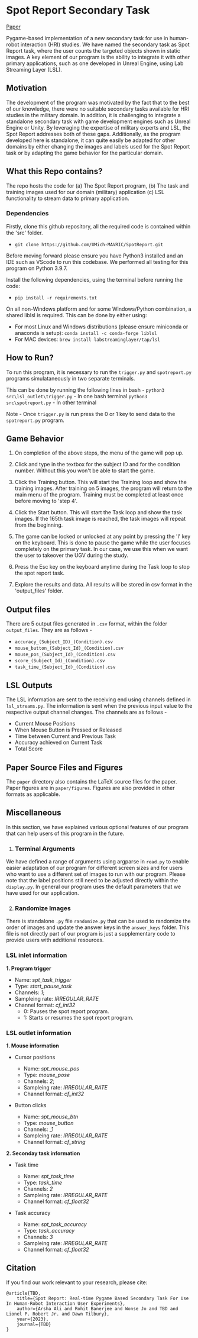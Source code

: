 # Spot Report Secondary Task

[Paper](https://doi.org/...)

Pygame-based implementation of a new secondary task for use in human-robot interaction (HRI) studies. We have named the secondary task as Spot Report task, where the user counts the targeted objects shown in static images. A key element of our program is the ability to integrate it with other primary applications, such as one developed in Unreal Engine, using Lab Streaming Layer (LSL).

## Motivation
The development of the program was motivated by the fact that to the best of our knowledge, there were no suitable secondary tasks available for HRI studies in the military domain. In addition, it is challenging to integrate a standalone secondary task with game development engines such as Unreal Engine or Unity. By leveraging the expertise of military experts and LSL, the Spot Report addresses both of these gaps. Additionally, as the program developed here is standalone, it can quite easily be adapted for other domains by either changing the images and labels used for the Spot Report task or by adapting the game behavior for the particular domain.

## What this Repo contains?

The repo hosts the code for (a) The Spot Report program, (b) The task and training images used for our domain (military) application (c) LSL functionality to stream data to primary application.

### Dependencies

Firstly, clone this github repository, all the required code is contained within the 'src' folder.
* `git clone https://github.com/UMich-MAVRIC/SpotReport.git`

Before moving forward please ensure you have Python3 installed and an IDE such as VScode to run this codebase. We performed all testing for this program on Python 3.9.7. 

Install the following dependencies, using the terminal before running the code:
* `pip install -r requirements.txt`

On all non-Windows platform and for some Windows/Python combination, a shared liblsl is required. This can be done by either using:
* For most Linux and Windows distributions (please ensure miniconda or anaconda is setup):
`conda install -c conda-forge liblsl`
* For MAC devices:
`brew install labstreaminglayer/tap/lsl`

## How to Run?

To run this program, it is necessary to run the `trigger.py` and `spotreport.py` programs simulataneously in two separate terminals.

This can be done by running the following lines in bash -
`python3 src\lsl_outlet\trigger.py` - In one bash terminal
`python3 src\spotreport.py` - In other terminal

Note - Once `trigger.py` is run press the 0 or 1 key to send data to the `spotreport.py` program.

## Game Behavior

1. On completion of the above steps, the menu of the game will pop up.

2. Click and type in the textbox for the subject ID and for the condition number. Without this you won't be able to start the game.

3. Click the Training button. This will start the Training loop and show the training images. After training on 5 images, the program will return to the main menu of the program. Training must be completed at least once before moving to 'step 4'.

4. Click the Start button. This will start the Task loop and show the task images. If the 165th task image is reached, the task images will repeat from the beginning.

5. The game can be locked or unlocked at any point by pressing the 'l' key on the keyboard. This is done to pause the game while the user focuses completely on the primary task. In our case, we use this when we want the user to takeover the UGV during the study.

6. Press the Esc key on the keyboard anytime during the Task loop to stop the spot report task.

7. Explore the results and data. All results will be stored in csv format in the 'output_files' folder.

## Output files

There are 5 output files generated in `.csv` format, within the folder `output_files`. They are as follows -

* `accuracy_(Subject_ID)_(Condition).csv`
* `mouse_button_(Subject_Id)_(Condition).csv`
* `mouse_pos_(Subject_Id)_(Condition).csv`
* `score_(Subject_Id)_(Condition).csv`
* `task_time_(Subject_Id)_(Condition).csv`

## LSL Outputs

The LSL information are sent to the receiving end using channels defined in `lsl_streams.py`. The information is sent when the previous input value to the respective output channel changes. The channels are as follows -

* Current Mouse Positions
* When Mouse Button is Pressed or Released
* Time between Current and Previous Task
* Accuracy achieved on Current Task
* Total Score

## Paper Source Files and Figures

The `paper` directory also contains the LaTeX source files for the paper.
Paper figures are in `paper/figures`. Figures are also provided in other formats as applicable.

## Miscellaneous

In this section, we have explained various optional features of our program that can help users of this program in the future.

1. ### Terminal Arguments

We have defined a range of arguments using argparse in `read.py` to enable easier adaptation of our program for different screen sizes and for users who want to use a different set of images to run with our program. Please note that the label positions still need to be adjusted directly within the `display.py`. In general our program uses the default parameters that we have used for our application.

2. ### Randomize Images

There is standalone `.py` file `randomize.py` that can be used to randomize the order of images and update the answer keys in the `answer_keys` folder. This file is not directly part of our program is just a supplementary code to provide users with additional resources.

### LSL inlet information
**1. Program trigger**
  * Name: _spt_task_trigger_
  * Type: _start_pause_task_
  * Channels: _1_;
  * Sampleing rate: _IRREGULAR_RATE_
  * Channel format: _cf_int32_
     * 0: Pauses the spot report program. 
     * 1: Starts or resumes the spot report program.  

### LSL outlet information
**1. Mouse information**
* Cursor positions
  * Name: _spt_mouse_pos_
  * Type: _mouse_pose_
  * Channels: _2_;
  * Sampleing rate: _IRREGULAR_RATE_
  * Channel format: _cf_int32_
  
* Button clicks
  * Name: _spt_mouse_btn_
  * Type: _mouse_button_
  * Channels: _1
  * Sampleing rate: _IRREGULAR_RATE_
  * Channel format: _cf_string_

**2. Seconday task information**
* Task time
  * Name: _spt_task_time_
  * Type: _task_time_
  * Channels: _2_
  * Sampleing rate: _IRREGULAR_RATE_
  * Channel format: _cf_float32_
  
* Task accuracy
  * Name: _spt_task_accuracy_
  * Type: _task_accuracy_
  * Channels: _3_
  * Sampleing rate: _IRREGULAR_RATE_
  * Channel format: _cf_float32_

## Citation
If you find our work relevant to your research, please cite:
```
@article{TBD,
    title={Spot Report: Real-time Pygame Based Secondary Task For Use In Human-Robot Interaction User Experiments},
    author={Arsha Ali and Rohit Banerjee and Wonse Jo and TBD and Lionel P. Robert Jr. and Dawn Tilbury},
    year={2023},
    journal={TBD}
}